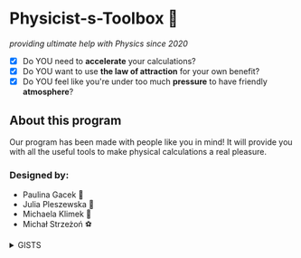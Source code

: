 # Physicist-s-Toolbox :rocket:
*providing ultimate help with Physics since 2020*
 - [x] Do YOU need to **accelerate** your calculations?
 - [x] Do YOU want to use **the law of attraction** for your own benefit?
 - [x] Do YOU feel like you're under too much **pressure** to have friendly **atmosphere**?
 ## About this program
 Our program has been made with people like you in mind! It will provide you with all the useful tools to make physical calculations a real pleasure.  
 ### Designed by:
 * Paulina Gacek :bat:
 * Julia Pleszewska :pig:
 * Michaela Klimek :dragon_face:
 * Michał Strzeżoń :soccer:
 <details><summary>GISTS</summary>
 https://gist.github.com/miklimek/3966d47ad58eb623654fc472680a6fd9
 https://gist.github.com/miklimek/c861b6618b1546029a27fd7bd5176c86
 
 https://gist.github.com/MStrzezon/9be87254f7a4a59805fe8810847a7016
 https://gist.github.com/MStrzezon/596b02de3cecb41945b7261964bfc3e2
 
 https://gist.github.com/PaulinaGacek/46bdc7e50310fe6abc79878166a7a4a4
 https://gist.github.com/PaulinaGacek/9b9edd689799b49b4b101c5dbd3acec5 </details>
